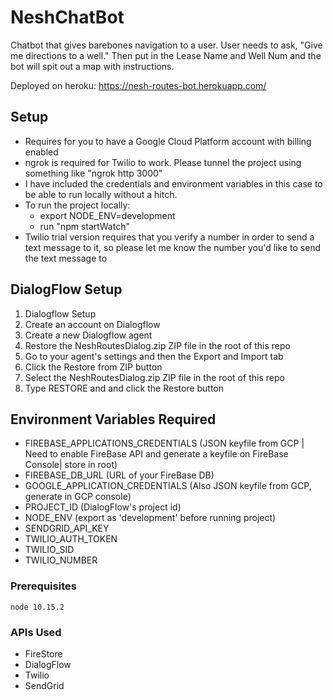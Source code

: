 # NeshChatBot

Chatbot that gives barebones navigation to a user.
User needs to ask, "Give me directions to a well."
Then put in the Lease Name and Well Num and the bot will spit out a map with instructions.

Deployed on heroku: https://nesh-routes-bot.herokuapp.com/

## Setup
* Requires for you to have a Google Cloud Platform account with billing enabled
* ngrok is required for Twilio to work. Please tunnel the project using something like "ngrok http 3000"
* I have included the credentials and environment variables in this case to be able to run locally without a hitch.
* To run the project locally:
    * export NODE_ENV=development
    * run "npm startWatch"
* Twilio trial version requires that you verify a number in order to send a text message to it, so please let me know the number you'd like to send the text message to


## DialogFlow Setup
1. Dialogflow Setup
2. Create an account on Dialogflow
3. Create a new Dialogflow agent
4. Restore the NeshRoutesDialog.zip ZIP file in the root of this repo
5. Go to your agent's settings and then the Export and Import tab
6. Click the Restore from ZIP button
7. Select the NeshRoutesDialog.zip ZIP file in the root of this repo
8. Type RESTORE and and click the Restore button

## Environment Variables Required
* FIREBASE_APPLICATIONS_CREDENTIALS (JSON keyfile from GCP | Need to enable FireBase API and generate a keyfile on FireBase Console| store in root)
* FIREBASE_DB_URL (URL of your FireBase DB)
* GOOGLE_APPLICATION_CREDENTIALS (Also JSON keyfile from GCP, generate in GCP console)
* PROJECT_ID (DialogFlow's project id)
* NODE_ENV (export as 'development' before running project)
* SENDGRID_API_KEY
* TWILIO_AUTH_TOKEN
* TWILIO_SID
* TWILIO_NUMBER



### Prerequisites

```
node 10.15.2
```

### APIs Used
* FireStore
* DialogFlow
* Twilio
* SendGrid